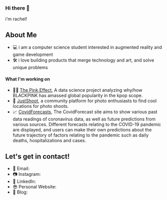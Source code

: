 ### Hi there 👋

i'm rachel! 

<!--
**rachelombok/rachelombok** is a ✨ _special_ ✨ repository because its `README.md` (this file) appears on your GitHub profile.

Here are some ideas to get you started:

- 🔭 I’m currently working on ...
- 🌱 I’m currently learning ...
- 👯 I’m looking to collaborate on ...
- 🤔 I’m looking for help with ...
- 💬 Ask me about ...
- 📫 How to reach me: ...
- 😄 Pronouns: ...
- ⚡ Fun fact: ...
-->
## About Me
* 💻 i am a computer science student interested in augmented reality and game development
* 🛠 i love building products that merge technology and art, and solve unique problems

#### What I'm working on 
* 🖤💗 [The Pink Effect](https://github.com/rachelombok/BlackpinkDSProject), A data science project analyzing why/how BLACKPINK has amassed global popularity in the kpop scope.
* 📸 [JustShoot](https://github.com/rachelombok/JustShoot), a community platform for photo enthusiasts to find cool locations for photo shoots.
* 📈 [CovidForecasts](https://github.com/GTIdeas2020REU/covid19-forecasting-market), The CovidForecast site aims to show various past data readings of coronavirus data, as well as future predictions from various sources. Different forecasts relating to the COVID-19 pandemic are displayed, and users can make their own predictions about the future trajectory of factors relating to the pandemic such as daily deaths, hospitalizations and cases.


## Let's get in contact!
* 📧 Email: [](mailto:me@calix.dev)
* 📷 Instagram: [](https://instagram.com/calix_huang)
* 💼 LinkedIn: [](https://linkedin.com/in/calix-huang)
* 😎 Personal Website: [](https://www.calix.dev/)
* 📝 Blog: [](https://blog.calix.dev)
